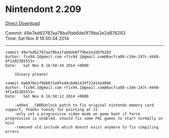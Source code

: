 # Nintendont 2.209
[Direct Download](./Nintendont.zip)

Commit: 49e7ed62787aa78ba1fab6de0f79be2e2d876283  
Time: Sat Nov 8 16:50:34 2014   

-----

```
commit 49e7ed62787aa78ba1fab6de0f79be2e2d876283
Author: fix94.1@gmail.com <fix94.1@gmail.com@6acfca08-c3de-247c-4448-9f1a92385553>
Date:   Sat Nov 8 16:50:34 2014 +0000

    (binary please)
```

```
commit 0ab070e1f9666f1e0fe49c6001439f22415ed886
Author: fix94.1@gmail.com <fix94.1@gmail.com@6acfca08-c3de-247c-4448-9f1a92385553>
Date:   Sat Nov 8 16:50:12 2014 +0000

    -added __CARDUnlock patch to fix original nintendo memory card support, thanks tueidj for pointing at it
    -only set a progressive video mode on game boot if force progressive is enabled, should fix some PAL games to start normally on wiiu
    -removed old include which doesnt exist anymore to fix compiling errors
```
